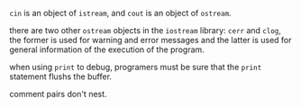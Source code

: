 
`cin` is an object of `istream`, and `cout` is an object of `ostream`.

there are two other `ostream` objects in the `iostream` library: `cerr` and `clog`, the former is used for warning and error messages and the latter is used for general information of the execution of the program.

when using `print` to debug, programers must be sure that the `print` statement flushs the buffer.

comment pairs don't nest.